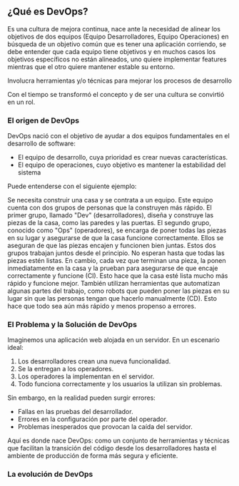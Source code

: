 <h2 align="left"> ¿Qué es DevOps? </h2>

<p align="left"> Es una cultura de mejora continua, nace ante la necesidad de alinear los objetivos de dos equipos (Equipo Desarrolladores, Equipo Operaciones) en búsqueda de un objetivo común que es tener una aplicación corriendo, se debe entender que cada equipo tiene objetivos y en muchos casos los objetivos específicos no están alineados, uno quiere implementar features mientras que el otro quiere mantener estable su entorno.

Involucra herramientas y/o técnicas para mejorar los procesos de desarrollo

Con el tiempo se transformó el concepto y de ser una cultura se convirtió en un rol.</p>

<h3>El origen de DevOps</h3>

<p align="left"> 
DevOps nació con el objetivo de ayudar a dos equipos fundamentales en el desarrollo de software:

* El equipo de desarrollo, cuya prioridad es crear nuevas características.
* El equipo de operaciones, cuyo objetivo es mantener la estabilidad del sistema

Puede entenderse con el siguiente ejemplo: 

Se necesita construir una casa y se contrata a un equipo. Este equipo cuenta con dos grupos de personas que la construyen más rápido. El primer grupo, llamado "Dev" (desarrolladores), diseña y construye las piezas de la casa, como las paredes y las puertas. El segundo grupo, conocido como "Ops" (operadores), se encarga de poner todas las piezas en su lugar y asegurarse de que la casa funcione correctamente. Ellos se aseguran de que las piezas encajen y funcionen bien juntas. Estos dos grupos trabajan juntos desde el principio. No esperan hasta que todas las piezas estén listas. En cambio, cada vez que terminan una pieza, la ponen inmediatamente en la casa y la prueban para asegurarse de que encaje correctamente y funcione (CI). Esto hace que la casa esté lista mucho más rápido y funcione mejor. También utilizan herramientas que automatizan algunas partes del trabajo, como robots que pueden poner las piezas en su lugar sin que las personas tengan que hacerlo manualmente (CD). Esto hace que todo sea aún más rápido y menos propenso a errores. </p>

<h3>El Problema y la Solución de DevOps</h3>

<p align="left">Imaginemos una aplicación web alojada en un servidor. En un escenario ideal:

1. Los desarrolladores crean una nueva funcionalidad.
2. Se la entregan a los operadores.
3. Los operadores la implementan en el servidor.
4. Todo funciona correctamente y los usuarios la utilizan sin problemas.

Sin embargo, en la realidad pueden surgir errores:

* Fallas en las pruebas del desarrollador.
* Errores en la configuración por parte del operador.
* Problemas inesperados que provocan la caída del servidor.

Aquí es donde nace DevOps: como un conjunto de herramientas y técnicas que facilitan la transición del código desde los desarrolladores hasta el ambiente de producción de forma más segura y eficiente.</p>

<h3>La evolución de DevOps</h3>